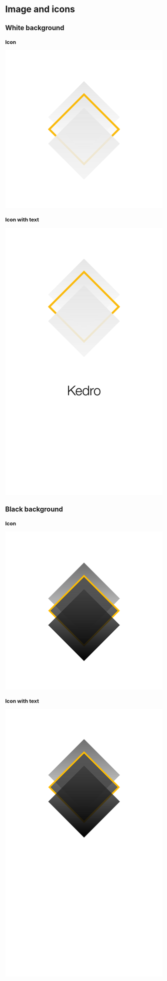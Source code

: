 # Image and icons

## White background

### Icon
![](img/kedro_icon_no-type_whitebg.svg)

### Icon with text
![](img/kedro_icon_type_whitebg.svg)

## Black background

### Icon
![](img/kedro_icon_no-type_blackbg.svg)


### Icon with text
![](img/kedro_icon_type_blackbg.svg)

